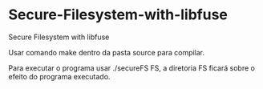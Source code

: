 # Secure-Filesystem-with-libfuse
Secure Filesystem with libfuse


Usar comando make dentro da pasta source para compilar.

Para executar o programa usar ./secureFS FS, a diretoria FS ficará sobre o efeito do programa executado.
